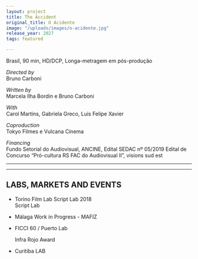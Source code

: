 ```yaml
---
layout: project
title: The Accident
original_title: O Acidente
image: "/uploads/images/o-acidente.jpg"
release_year: 2027
tags: featured

---
```

Brasil, 90 min, HD/DCP, Longa-metragem em pós-produção

_Directed by_  
Bruno Carboni

_Written by_  
Marcela Ilha Bordin e Bruno Carboni

_With_  
Carol Martins, Gabriela Greco, Luis Felipe Xavier

_Coproduction_  
Tokyo Filmes e Vulcana Cinema

_Financing_  
Fundo Setorial do Audiovisual, ANCINE, Edital SEDAC nº 05/2019 Edital de Concurso “Pró-cultura RS FAC do Audiovisual II”, visions sud est

***

***

## LABS, MARKETS AND EVENTS

* Torino Film Lab Script Lab 2018  
  Script Lab
* Málaga Work in Progress - MAFIZ
* FICCI 60 / Puerto Lab

  Infra Rojo Award
* Curitiba LAB